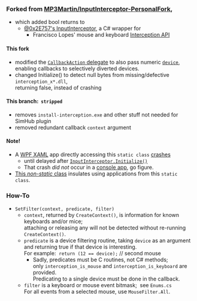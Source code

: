 ### Forked from [MP3Martin/InputInterceptor-PersonalFork](https://github.com/MP3Martin/InputInterceptor-PersonalFork),  
- which added bool returns to  
	- [@0x2E757's InputInterceptor](https://github.com/0x2E757/InputInterceptor/), a C# wrapper for   
		- Francisco Lopes' mouse and keyboard [Interception API](https://www.oblita.com/interception.html)

#### This fork
- modified the [`CallbackAction` delegate](blob/master/InputInterceptor/Classes/Hook.cs#L13)
 to also pass numeric [`device`](blob/master/InputInterceptor/Classes/Hook.cs#L68),  
 enabling callbacks to selectively diverted devices.
- changed Initialize() to detect null bytes from missing/defective `interception_x*.dll`,  
  returning false, instead of crashing

#### This branch:&nbsp; `stripped`
- removes `install-interception.exe` and other stuff not needed for SimHub plugin
- removed redundant callback `context` argument

#### Note!
- A [WPF XAML](https://github.com/blekenbleu/WPF_XAML) app directly accessing this `static class`
 [crashes](https://github.com/blekenbleu/InputIntercept/blob/3193937a7edbd6268ef19ec5ab6afa3079a4ac36/InputInterceptor/InputInterceptor.cs#L24)  
	- until delayed after [`InputInterceptor.Initialize()`](https://github.com/blekenbleu/InputIntercept/blob/3193937a7edbd6268ef19ec5ab6afa3079a4ac36/InputInterceptor/InputInterceptor.cs#L45)
	- That crash <i>did not</i> occur in a [console app](https://github.com/blekenbleu/InterceptMouse), go figure.
- [This *non-static* class](https://github.com/blekenbleu/InterceptMouse/blob/class/Intercept.cs) insulates using applications from this `static class`.

### How-To
- `SetFilter(context, predicate, filter)`  
	- `context`, returned by `CreateContext()`, is information for known keyboards and/or mice;  
		attaching or releasing any will not be detected without re-running `CreateContext()`.  
	- `predicate` is a device filtering routine, taking `device` as an argument  
		and returning true if that device is interesting.  
		For example:&nbsp; `return (12 == device);` // second mouse  
		- Sadly, predicates must be C routines, not C# methods;  
			only `interception_is_mouse` and `interception_is_keyboard` are provided.  
			Predicating to a single device must be done in the callback.
	- `filter` is a keyboard or mouse event bitmask;&nbsp; see `Enums.cs`  
		For all events from a selected mouse, use `MouseFilter.All`.
